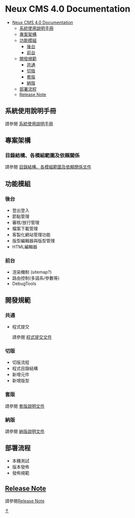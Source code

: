 # Neux CMS 4.0 Documentation

- [Neux CMS 4.0 Documentation](#neux-cms-40-documentation)
  - [系統使用說明手冊](#系統使用說明手冊)
  - [專案架構](#專案架構)
  - [功能模組](#功能模組)
    - [後台](#後台)
    - [前台](#前台)
  - [開發規範](#開發規範)
    - [共通](#共通)
    - [切版](#切版)
    - [套版](#套版)
    - [納版](#納版)
  - [部署流程](#部署流程)
  - [Release Note](#release-note)

## 系統使用說明手冊

請參閱 [系統使用說明手冊](./instruction)

## 專案架構

### 目錄結構、各模組範圍及依賴關係

請參閱 [目錄結構、各模組範圍及依賴關係文件](./folder-structure-and-dependency)

## 功能模組
### 後台
- 登出登入
- 節點管理
- 審核/放行管理
- 檔案下載管理
- 客製化網站管理功能
- 版型編輯器與版型管理
- HTML編輯器

### 前台

- 渲染機制 (sitemap?)
- 路由控制(多語系/參數等)
- DebugTools

## 開發規範

### 共通
- 程式提交

    請參閱 [程式提交文件](./program-submission)

### 切版

- 切版流程
- 程式目錄結構
- 新增元件
- 新增版型

### 套版

請參閱 [套版說明文件](./wrap-template)

### 納版

請參閱 [納版說明文件](./inclusion-template)

## 部署流程

- 本機測試
- 版本發佈
- 發佈規範
## [Release Note](/CMS-4.0_FE/release-note)

請參閱[Release Note](/CMS-4.0_FE/release-note)

<link rel="stylesheet" type="text/css" href="./style/style.css" />

<div class="back-to-top-wrapper">
    <a href="#neux-cms-40-documentation" class="back-to-top-link" aria-label="Scroll to Top">
↑</a>
</div>